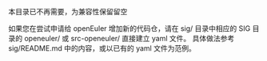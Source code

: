 本目录已不再需要，为兼容性保留留空

如果您在尝试申请给 openEuler 增加新的代码仓，请在 sig/ 目录中相应的 SIG 目录的 openeuler/ 或 src-openeuler/ 直接建立 yaml 文件。
具体做法参考 sig/README.md 中的内容，或以已有的 yaml 文件为范例。